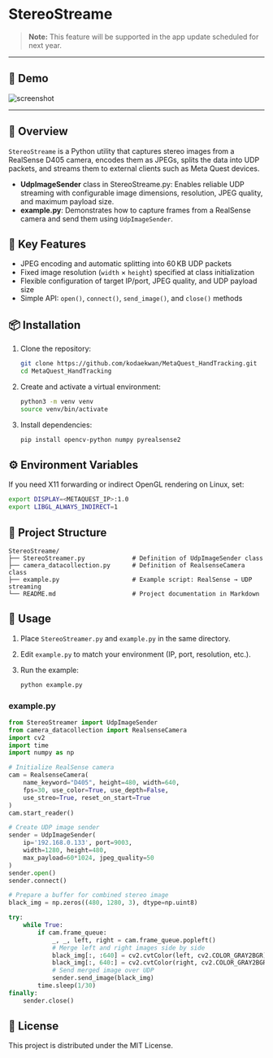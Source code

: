 # StereoStreame

> **Note:** This feature will be supported in the app update scheduled for next year.

---

## 📸 Demo

![screenshot](../docs/output2.gif)  


---

## 📖 Overview

`StereoStreame` is a Python utility that captures stereo images from a RealSense D405 camera, encodes them as JPEGs, splits the data into UDP packets, and streams them to external clients such as Meta Quest devices.

* **UdpImageSender** class in StereoStreame.py: Enables reliable UDP streaming with configurable image dimensions, resolution, JPEG quality, and maximum payload size.
* **example.py**: Demonstrates how to capture frames from a RealSense camera and send them using `UdpImageSender`.

## 🚀 Key Features

* JPEG encoding and automatic splitting into 60 KB UDP packets
* Fixed image resolution (`width` × `height`) specified at class initialization
* Flexible configuration of target IP/port, JPEG quality, and UDP payload size
* Simple API: `open()`, `connect()`, `send_image()`, and `close()` methods

## 📦 Installation

1. Clone the repository:

   ```bash
   git clone https://github.com/kodaekwan/MetaQuest_HandTracking.git
   cd MetaQuest_HandTracking
   ```

2. Create and activate a virtual environment:

   ```bash
   python3 -m venv venv
   source venv/bin/activate
   ```

3. Install dependencies:

   ```bash
   pip install opencv-python numpy pyrealsense2
   ```

## ⚙️ Environment Variables

If you need X11 forwarding or indirect OpenGL rendering on Linux, set:

```bash
export DISPLAY=<METAQUEST_IP>:1.0
export LIBGL_ALWAYS_INDIRECT=1
```

## 📁 Project Structure

```
StereoStreame/
├── StereoStreamer.py             # Definition of UdpImageSender class
├── camera_datacollection.py      # Definition of RealsenseCamera class
├── example.py                    # Example script: RealSense → UDP streaming
└── README.md                     # Project documentation in Markdown
```

## 📝 Usage

1. Place `StereoStreamer.py` and `example.py` in the same directory.
2. Edit `example.py` to match your environment (IP, port, resolution, etc.).
3. Run the example:

   ```bash
   python example.py
   ```

### example.py

```python
from StereoStreamer import UdpImageSender
from camera_datacollection import RealsenseCamera
import cv2
import time
import numpy as np

# Initialize RealSense camera
cam = RealsenseCamera(
    name_keyword="D405", height=480, width=640,
    fps=30, use_color=True, use_depth=False,
    use_streo=True, reset_on_start=True
)
cam.start_reader()

# Create UDP image sender
sender = UdpImageSender(
    ip='192.168.0.133', port=9003,
    width=1280, height=480,
    max_payload=60*1024, jpeg_quality=50
)
sender.open()
sender.connect()

# Prepare a buffer for combined stereo image
black_img = np.zeros((480, 1280, 3), dtype=np.uint8)

try:
    while True:
        if cam.frame_queue:
            _, _, left, right = cam.frame_queue.popleft()
            # Merge left and right images side by side
            black_img[:, :640] = cv2.cvtColor(left, cv2.COLOR_GRAY2BGR)
            black_img[:, 640:] = cv2.cvtColor(right, cv2.COLOR_GRAY2BGR)
            # Send merged image over UDP
            sender.send_image(black_img)
        time.sleep(1/30)
finally:
    sender.close()
```

## 📄 License

This project is distributed under the MIT License.
